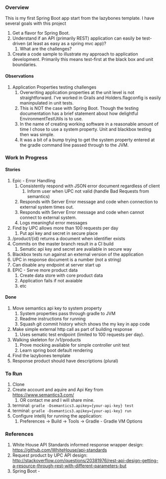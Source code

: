 ### Overview
This is my first Spring Boot app start from the lazybones template. I have several goals with this project
1. Get a flavor for Spring Boot.
1. Understand if an API (primarily REST) application can easily be test-driven (at least as easy as a spring mvc app)?
    1. What are the challenges?
1. Create a code sample to illustrate my approach to application development. Primarily this means test-first at the black box and unit boundaries.

#### Observations
1. Application Properties testing challenges
    1. Overwriting application properties at the unit level is not straightforward. I've worked in Grails and Holders.flagconfig is easily maninpulated in unit tests.
    1. This is NOT the case with Spring Boot. Though the testing documentation has a brief statement about how delightful EnvironmentTestUtils is to use.
    1. In the name of creating working software in a reasonable amount of time I chose to use a system property. Unit and blackbox testing then was simple.
    1. It was a bit of a bump trying to get the system property entered at the gradle command line passed through to the JVM.


### Work In Progress
#### Stories
1. Epic - Error Handling
   1. Consistently respond with JSON error document regardless of client
      1. Inform user when UPC not valid (handle Bad Requests from semantics)
   1. Responds with Server Error message and code when connection to external system times out.
   1. Responds with Server Error message and code when cannot connect to external system.
   1. Logs meaningful error messages
1. Find by UPC allows more than 100 requests per day
    1. Put api key and secret in secure place
1. /product/{id} returns a document when identifier exists
1. Commits on the master branch result in a CI build
    1. Sematic api key and secret are available in secure way
1. Blackbox tests run against an external version of the application
1. UPC in response document is a number (not a string)
1. Can disable any endpoint at server start up
1. EPIC - Serve more product data
    1. Create data store with core product data
    1. Application fails if not avaiable
    1. etc

#### Done
1. Move semantics api key to system property
   1. System properties pass through gradle to JVM
   1. Readme instructions for running
   1. Squash git commit history which shows the my key in app code
1. Make simple external http call as part of building response
   1. Uses sematic test endpoint (limited to 100 requests per day).
1. Walking skeleton for /v1/products
   1. Prove mocking available for simple controller unit test
   1. Learn spring boot default rendering
1. Find the lazybones template
1. Response product should have descriptions (plural)

### To Run
1. Clone
1. Create account and aquire and Api Key from https://www.semantics3.com/
    1. OR contact me and I will share mine.
1. terminal: `gradle -Dsemantics3.apikey={your-api-key} test`
1. terminal: `gradle -Dsemantics3.apikey={your-api-key} run`
1. Configure intellij for running the application:
    1. Preferences -> Build -> Tools -> Gradle - Gradle VM Options

### References
1. White House API Standards informed response wrapper design: https://github.com/WhiteHouse/api-standards
1. Request product by UPC API design: http://stackoverflow.com/questions/20381976/rest-api-design-getting-a-resource-through-rest-with-different-parameters-but
1. Spring Boot -